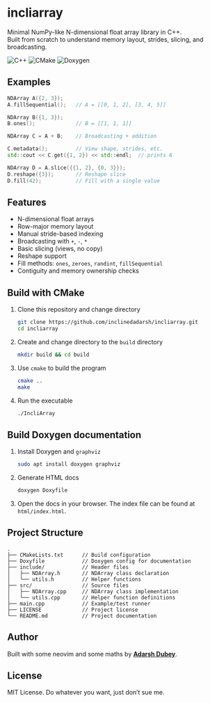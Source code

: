 
# incliarray

Minimal NumPy-like N-dimensional float array library in C++.  
Built from scratch to understand memory layout, strides, slicing, and broadcasting.

![C++](https://img.shields.io/badge/c++-%2300599C.svg?style=for-the-badge&logo=c%2B%2B&logoColor=white) ![CMake](https://img.shields.io/badge/CMake-%23008FBA.svg?style=for-the-badge&logo=cmake&logoColor=white) ![Doxygen](https://img.shields.io/badge/doxygen-2C4AA8?style=for-the-badge&logo=doxygen&logoColor=white)

## Examples

```cpp
NDArray A({2, 3});
A.fillSequential();   // A = [[0, 1, 2], [3, 4, 5]]

NDArray B({1, 3});
B.ones();             // B = [[1, 1, 1]]

NDArray C = A + B;    // Broadcasting + addition

C.metadata();         // View shape, strides, etc.
std::cout << C.get({1, 2}) << std::endl;  // prints 6

NDArray D = A.slice({{1, 2}, {0, 3}});
D.reshape({3});       // Reshape slice
D.fill(42);           // Fill with a single value
```

## Features

* N-dimensional float arrays
* Row-major memory layout
* Manual stride-based indexing
* Broadcasting with `+`, `-`, `*`
* Basic slicing (views, no copy)
* Reshape support
* Fill methods: `ones`, `zeroes`, `randint`, `fillSequential`
* Contiguity and memory ownership checks

## Build with CMake

1. Clone this repository and change directory
    ```bash
    git clone https://github.com/inclinedadarsh/incliarray.git
    cd incliarray
    ```

2. Create and change directory to the `build` directory
    ```bash
    mkdir build && cd build
    ```

3. Use `cmake` to build the program
    ```bash
    cmake ..
    make
    ```

4. Run the executable
    ```bash
    ./IncliArray
    ```

## Build Doxygen documentation

1. Install Doxygen and `graphviz`
    ```bash
    sudo apt install doxygen graphviz
    ```

2. Generate HTML docs
    ```bash
    doxygen Doxyfile
    ```

3. Open the docs in your browser. The index file can be found at `html/index.html`.

## Project Structure

```
.
├── CMakeLists.txt      // Build configuration
├── Doxyfile            // Doxygen config for documentation
├── include/            // Header files
│   ├── NDArray.h       // NDArray class declaration
│   └── utils.h         // Helper functions
├── src/                // Source files
│   ├── NDArray.cpp     // NDArray class implementation
│   └── utils.cpp       // Helper function definitions
├── main.cpp            // Example/test runner
├── LICENSE             // Project license
└── README.md           // Project documentation
```

## Author

Built with some neovim and some maths by [**Adarsh Dubey**](https://x.com/inclinedadarsh).

## License

MIT License. Do whatever you want, just don’t sue me.
